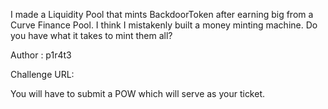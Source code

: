 I made a Liquidity Pool that mints BackdoorToken after earning big from a Curve Finance Pool. I think I mistakenly built a money minting machine. Do you have what it takes to mint them all?

Author : p1r4t3

Challenge URL: 

You will have to submit a POW which will serve as your ticket.
